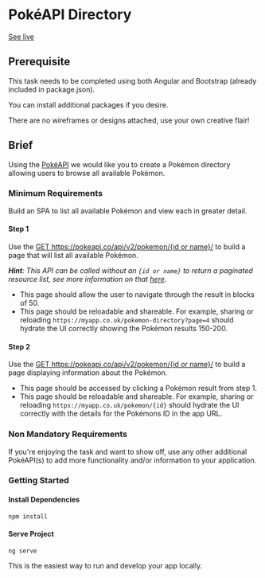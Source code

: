 # PokéAPI Directory 





[See live](https://pokedex-directory.netlify.app/)





## Prerequisite
This task needs to be completed using both Angular and Bootstrap (already included in package.json).  

You can install additional packages if you desire.

There are no wireframes or designs attached, use your own creative flair!

## Brief
Using the [PokéAPI](https://pokeapi.co/docs/v2) we would like you to create a Pokémon directory allowing users to browse all available Pokémon.

### Minimum Requirements
Build an SPA to list all available Pokémon and view each in greater detail.

#### Step 1
 Use the [GET https://pokeapi.co/api/v2/pokemon/{id or name}/](https://pokeapi.co/docs/v2#pokemon) to build a page that will list all available Pokémon.
 
_**Hint**: This API can be called without an `{id or name}` to return a paginated resource list, see more information on that [here](https://pokeapi.co/docs/v2#resource-listspagination-section)._

- This page should allow the user to navigate through the result in blocks of 50.
- This page should be reloadable and shareable. For example, sharing or reloading `https://myapp.co.uk/pokemon-directory?page=4` should hydrate the UI correctly showing the Pokémon results 150-200.

#### Step 2
Use the [GET https://pokeapi.co/api/v2/pokemon/{id or name}/](https://pokeapi.co/docs/v2#pokemon) to build a page displaying information about the Pokémon.
- This page should be accessed by clicking a Pokémon result from step 1.
- This page should be reloadable and shareable. For example, sharing or reloading `https://myapp.co.uk/pokemon/{id}` should hydrate the UI correctly with the details for the Pokémons ID in the app URL.

### Non Mandatory Requirements
If you're enjoying the task and want to show off, use any other additional PokéAPI(s) to add more functionality and/or information to your application. 


### Getting Started
#### Install Dependencies
`npm install`
#### Serve Project
`ng serve`

This is the easiest way to run and develop your app locally.
